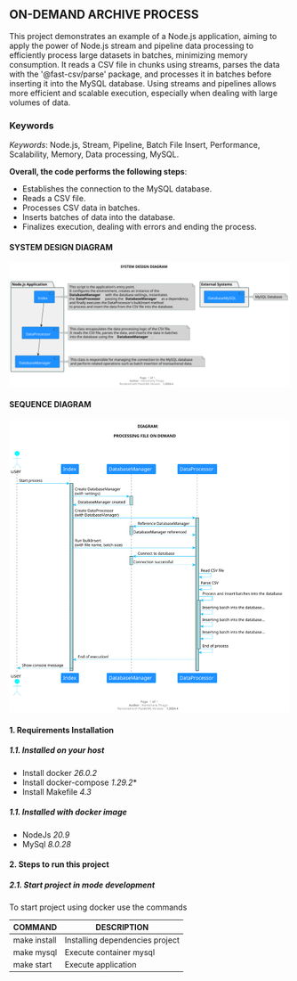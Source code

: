 ## ON-DEMAND ARCHIVE PROCESS

This project demonstrates an example of a Node.js application, aiming to apply the power of Node.js stream and pipeline
data processing to efficiently process large datasets in batches, minimizing memory consumption. It reads a CSV file in
chunks using streams, parses the data with the '@fast-csv/parse' package, and processes it in batches before inserting
it into the MySQL database. Using streams and pipelines allows more efficient and scalable execution, especially when
dealing with large volumes of data.

### Keywords

*Keywords*: Node.js, Stream, Pipeline, Batch File Insert, Performance, Scalability, Memory, Data processing, MySQL.

**Overall, the code performs the following steps**:

* Establishes the connection to the MySQL database.
* Reads a CSV file.
* Processes CSV data in batches.
* Inserts batches of data into the database.
* Finalizes execution, dealing with errors and ending the process.

#### SYSTEM DESIGN DIAGRAM
<div style="text-align: center;">
    <img src="diagram/system_design_diagram.svg" alt="system_design_diagram" />
</div>

#### SEQUENCE DIAGRAM
<div style="text-align: center;">
    <img src="diagram/sequence_diagram.svg" alt="sequence_diagram" />
</div>

#### 1. Requirements Installation

##### 1.1. Installed on your host

* Install docker *26.0.2*
* Install docker-compose *1.29.2**
* Install Makefile *4.3*

##### 1.1. Installed with docker image

* NodeJs *20.9*
* MySql *8.0.28*

#### 2. Steps to run this project

##### 2.1. Start project in mode development

To start project using docker use the commands

| COMMAND      | DESCRIPTION                     |
|--------------|---------------------------------|
| make install | Installing dependencies project |
| make mysql   | Execute container mysql         |
| make start   | Execute application             |
